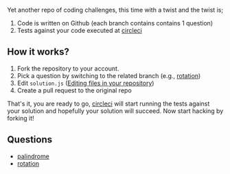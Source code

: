 Yet another repo of coding challenges, this time with a twist and the twist is;

1. Code is written on Github (each branch contains contains 1 question)
2. Tests against your code executed at [circleci](https://circleci.com/gh/engintekin/javascript-coding-challenges-using-github-circleci)

## How it works?
1. Fork the repository to your account.
2. Pick a question by switching to the related branch (e.g., [rotation](https://github.com/engintekin/javascript-coding-challenges-using-github-circleci/tree/rotation))
3. Edit `solution.js` ([Editing files in your repository](https://help.github.com/articles/editing-files-in-your-repository/))
4. Create a pull request to the original repo 

That's it, you are ready to go, [circleci](https://circleci.com/gh/engintekin/javascript-coding-challenges-using-github-circleci) will start running the tests against your solution and hopefully your solution will succeed. Now start hacking by forking it!

## Questions
- [palindrome](https://github.com/engintekin/javascript-coding-challenges-using-github-circleci/tree/palindrome)
- [rotation](https://github.com/engintekin/javascript-coding-challenges-using-github-circleci/tree/rotation)
